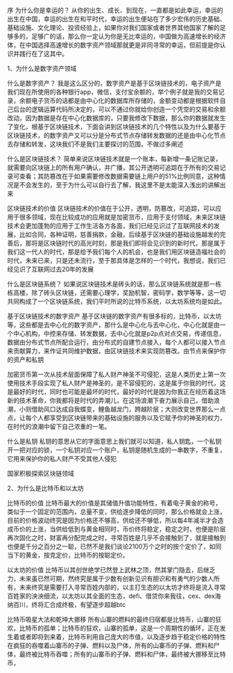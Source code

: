序 为什么你是幸运的？
从你的出生、成长、到现在，一直都是如此幸运，幸运的出生在中国，幸运的出生在和平时代，幸运的出生便站在了多少宏伟的历史基础、基础设施、文化理论、投资经验上，如果你对我们国家或者世界其他国家了解的足够多的，足够广的话，那么你一定认为你是无比幸运的，中国做为高速增长的经济体，在中国选择高速增长的数字资产领域那就更是非同寻常的幸运，但前提是你认识并践行在了这其中。

1、为什么是数字资产领域

什么是数字资产？
我是这么区分的，数字资产是基于区块链技术的，电子资产是我们现在所使用的各种银行app，微信，支付宝余额的，举个例子就是我的交易记录，余额电子货币的话都是由中心化的数据库所存储的，金额变动都是根据软件自己后台的逻辑运算代码所决定的，可以不通过你就给你创造一个凭空的交易和余额改动，因为数据是存在中心化数据库的，只要我修改下数据，那么你的数据就发生了变化，根基于区块链技术，下面会讲到区块链技术的几个特性以及为什么要基于区块链技术，的数字资产又可以分是分布式节点存储转发数据的还是由中心化节点去存储和转发，这块我们不是我们主要探讨的范围，不做过多阐述

什么是区块链技术？
简单来说区块链技术就是一个账本，每新增一条记账记录，就需要向区块链上的所有用户确认，并广播，其公开透明可追踪在于所有的交易记录可查看；其防篡改在于如果需要修改数据需要链上用户的51%比例同意，这种情况是不会发生的，至于为什么可以自行去了解，我这里不是太能深入浅出的讲解出来

区块链技术的价值
区块链技术的价值在于公开，透明，防篡改，可追踪，可以应用于很多领域，现在比较成功的应用就是加密货币，应用于支付领域，未来区块链技术会更加蓬勃的应用于工作生活各方各面，我们已经见识过了互联网技术的发展，比如合同，各种证明，慈善捐款，金融，后续基于区块链的基础设施越发的完善后，那将是区块链时代的高光时刻，那是我们即将会见识到的新时代，那是属于我们这一代人的时代，那是给予我们每个人的机会，也是我们用区块链造福社会的时代，未来已来，只是还未流行，至于那具体是怎样的一个时代，我想说，我们已经见识了互联网过去20年的发展

什么是区块链系统？
如果说区块链技术是砖头的话，那么区块链系统就是那一栋栋高楼，除了砖头区块链，还需要心理学，奖励机智，密码学，数学等等，这一切共同构成了一个区块链系统，我们平时所说的比特币系统，以太坊系统均是如此。

基于区块链技术的数字资产
基于区块链的数字资产有很多标的，比特币，以太坊等，这些都是去中心化的数字资产，那什么是中心化与去中心化，中心化就是由一个中心机构，中控来存储、转发数据，去中心化就是p2p点对点交易，传递信息，数据由分布式节点所配合运行，由分布式的自建节点接入，每个人都可以接入节点来贡献算力，来作证共同维护数据，由区块链技术来实现防篡改。由节点来保护你的资产和私钥

加密货币第一次从技术层面保障了私人财产神圣不可侵犯，这是人类历史上第一次使用技术手段实现了私人财产是神圣的，是不容侵犯的，这是属于你我的时代，这是最好的时代，同时也可能是最坏的时代，最好的时代是因为你我正在经历着这场新的技术革命，你我都将是时代的弄潮儿，在这场浪潮下奋力展示自己，借助浪潮，小则借助风口达成自我蝶变，鲤鱼越龙门，跨越阶层；大则改变世界那么一点点，让每个人都享受到区块链带来的基础设施的服务以及它赋予你的神圣的权力，在时代的浪潮中留下自己浓重的一笔。

什么是私钥
私钥的意思从它的字面意思上我们就可以知道，私人钥匙，一个私钥开一把对应的锁，一个私钥对应一个账户，私钥是随机生成的一串数字，不重复，它用来保护你的私人财产不受其他人侵犯

国家积极探索区块链领域

2、为什么是比特币和以太坊

比特币的价值
比特币最大的价值是其储值升值功能特性，有着电子黄金的称号，类似于一个固定的范围内，总量不变，供给逐步降低的同时，那么价格就会上涨，目前的价格波动终究是因为价格还不够高，供给还不够低，所以每4年减半才会造成币价的上涨，当供给低到与黄金相同时，币价终将稳定，稳定之时，也便是阶层再次固化之时，财富再分配完成之时，寻常百姓是几乎不会接触到了，就是接触到也便是千分之百分之一聪，已然不是我们谈论2100万个之时的按个定价了，如同当下的黄金，按克定价，比特币的按聪定价。

以太坊的价值
比特币以其创世绝学已然登上武林之顶，然其掌门隐去，后继乏力，未来虽已然可期，然终究是属于少数有创新见识有胆识和有勇气的少数人所有，未来终究是需要打入寻常百姓内部的，以主打生态的以太坊才终将是流入寻常百姓家的泱泱细流，以太坊以其全面的生态，defi、借贷你来我往，cex、dex海纳百川，终将汇合成终极，有望逐步超越btc

比特币吸星大法和乾坤大挪移
所有山寨的燃料的最终归宿都是比特币，山寨的狂欢，比特币的孤单；比特币的狂欢，山寨的孤单，这是一个周期性的循环，正在发生着或者即将到来着，比特币利用自己庞大的市值，以及逐步趋于稳定价格的特性在疯狂的吞噬着山寨币的子弹、燃料以及尸体，所有的山寨币的子弹、燃料和尸体，最终被比特币吞噬；所有的山寨币的子弹、燃料和尸体，最终被大挪移至比特币，
